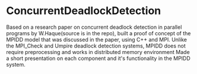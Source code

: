 # ConcurrentDeadlockDetection
Based on a research paper on concurrent deadlock detection in parallel programs by W.Haque(source is in the repo), built a proof of concept of the MPIDD model that was discussed in the paper, using C++ and MPI.
Unlike the MPI_Check and Umpire deadlock detection systems, MPIDD does not require preprocessing and works in distributed memory environment
Made a short presentation on each component and it's functionality in the MPIDD system. 

